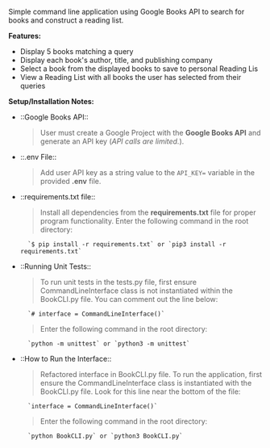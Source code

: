 Simple command line application using Google Books API to search for books and construct a reading list.

**Features:**
- Display 5 books matching a query 
- Display each book's author, title, and publishing company 
- Select a book from the displayed books to save to personal Reading Lis 
- View a Reading List with all books the user has selected from their queries 

**Setup/Installation Notes:**
- ::Google Books API::
  > User must create a Google Project with the **Google Books API** and generate an API key (*API calls are limited.*).

- ::.env File::
  > Add user API key as a string value to the `API_KEY=` variable in the provided **.env** file.

- ::requirements.txt file::
  > Install all dependencies from the **requirements.txt** file for proper program functionality.
  > Enter the following command in the root directory: 

        `$ pip install -r requirements.txt` or `pip3 install -r requirements.txt`

- ::Running Unit Tests::
  > To run unit tests in the tests.py file, first ensure CommandLineInterface class is not instantiated within the BookCLI.py file. You can comment out the line below:

        `# interface = CommandLineInterface()`

  > Enter the following command in the root directory:

        `python -m unittest` or `python3 -m unittest`

- ::How to Run the Interface::
  > Refactored interface in BookCLI.py file. To run the application, first ensure the CommandLineInterface class is instantiated with the BookCLI.py file. Look for this line near the bottom of the file:

        `interface = CommandLineInterface()`
    
  > Enter the following command in the root directory:

        `python BookCLI.py` or `python3 BookCLI.py`